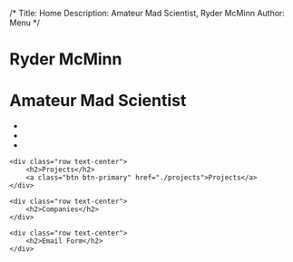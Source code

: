 /*
Title: Home
Description: Amateur Mad Scientist, Ryder McMinn
Author: Menu
*/

<div class="jumbotron darken">
  <div class="container">
    <h1 class="text-center main-title">Ryder McMinn</h1>
    <h1 class="text-center main-title-sub">Amateur Mad Scientist <i class="fa fa-flask"></i></h1>
    <ul class="social-media-menu text-center"">
      <li><a href="https://github.com/rmcminn"><i class="fa fa-github fa-4x"></i></a></li>
      <li><a href="http://careers.stackoverflow.com/rydermcminn"><i class="fa fa-stack-overflow fa-4x"></i></a></li>
      <li><a href="https://www.linkedin.com/in/rydermcminn"><i class="fa fa-linkedin fa-4x"></i></a></li>
    </ul>
  </div>
</div>

<div class="container">

    <div class="row text-center">
        <h2>Projects</h2>
        <a class="btn btn-primary" href="./projects">Projects</a>
    </div>

    <div class="row text-center">
        <h2>Companies</h2>
    </div>

    <div class="row text-center">
        <h2>Email Form</h2>
    </div>
</div>